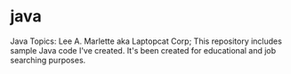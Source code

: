 # java
Java Topics:
Lee A. Marlette aka Laptopcat Corp;
This repository includes sample Java code I've created. It's been created for educational and job searching purposes. 

